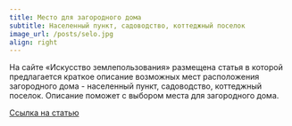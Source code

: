 ```yaml
---
title: Место для загородного дома
subtitle: Населенный пункт, садоводство, коттеджный поселок
image_url: /posts/selo.jpg    
align: right
---
```


На сайте «Искусство землепользования» размещена статья в которой предлагается краткое описание возможных мест расположения загородного дома - населенный пункт, садоводство, коттеджный поселок.  Описание поможет с выбором места для загородного дома.

[Ссылка на статью](https://kadinfo.ru/articles/2024-07-09-poselenie/)
